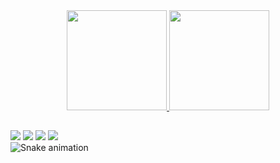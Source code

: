 
<div align="center">
  <a href="https://github.com/gabrielatld1">
  <img height="160em" src="https://github-readme-stats.vercel.app/api?username=gabrielatld1&show_icons=true&theme=synthwave&include_all_commits=true&count_private=true"/>
  <img height="160em" src="https://github-readme-stats.vercel.app/api/top-langs/?username=gabrielatld1&layout=compact&langs_count=7&theme=synthwave"/>
</div>
  
  ##
  
  <div>
  <a href="https://instagram.com/gah.nascimento" target="_blank"><img src="https://img.shields.io/badge/-Instagram-%23E4405F?style=for-the-badge&logo=instagram&logoColor=white" target="_blank"></a>
 <a href="https://discord.gg/gabrielatld" target="_blank"><img src="https://img.shields.io/badge/Discord-7289DA?style=for-the-badge&logo=discord&logoColor=white" target="_blank"></a> 
  <a href = "mailto:gabrielatld1@gmail.com"><img src="https://img.shields.io/badge/-Gmail-%23333?style=for-the-badge&logo=gmail&logoColor=white" target="_blank"></a>
  <a href="https://www.linkedin.com/in/gabrielatld1" target="_blank"><img src="https://img.shields.io/badge/-LinkedIn-%230077B5?style=for-the-badge&logo=linkedin&logoColor=white" target="_blank"></a> 
  </div

 ![Snake animation](https://github.com/gabrielatld1/gabrielatld1/blob/output/github-contribution-grid-snake.svg)
